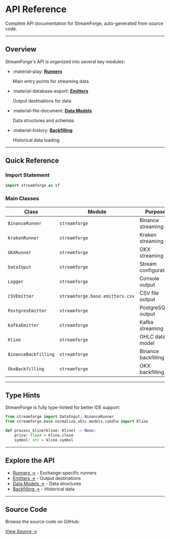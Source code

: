 # API Reference

Complete API documentation for StreamForge, auto-generated from source code.

---

## Overview

StreamForge's API is organized into several key modules:

<div class="grid cards" markdown>

-   :material-play: **[Runners](runners.md)**
    
    Main entry points for streaming data

-   :material-database-export: **[Emitters](emitters.md)**
    
    Output destinations for data

-   :material-file-document: **[Data Models](data-models.md)**
    
    Data structures and schemas

-   :material-history: **[Backfilling](backfilling.md)**
    
    Historical data loading

</div>

---

## Quick Reference

### Import Statement

```python
import streamforge as sf
```

### Main Classes

| Class | Module | Purpose |
|-------|--------|---------|
| `BinanceRunner` | `streamforge` | Binance streaming |
| `KrakenRunner` | `streamforge` | Kraken streaming |
| `OKXRunner` | `streamforge` | OKX streaming |
| `DataInput` | `streamforge` | Stream configuration |
| `Logger` | `streamforge` | Console output |
| `CSVEmitter` | `streamforge.base.emitters.csv` | CSV file output |
| `PostgresEmitter` | `streamforge` | PostgreSQL output |
| `KafkaEmitter` | `streamforge` | Kafka streaming |
| `Kline` | `streamforge` | OHLC data model |
| `BinanceBackfilling` | `streamforge` | Binance backfilling |
| `OkxBackfilling` | `streamforge` | OKX backfilling |

---

## Type Hints

StreamForge is fully type-hinted for better IDE support:

```python
from streamforge import DataInput, BinanceRunner
from streamforge.base.normalize.ohlc.models.candle import Kline

def process_kline(kline: Kline) -> None:
    price: float = kline.close
    symbol: str = kline.symbol
```

---

## Explore the API

- [Runners →](runners.md) - Exchange-specific runners
- [Emitters →](emitters.md) - Output destinations
- [Data Models →](data-models.md) - Data structures
- [Backfilling →](backfilling.md) - Historical data

---

## Source Code

Browse the source code on GitHub:

[View Source →](https://github.com/paulobueno90/streamforge)


